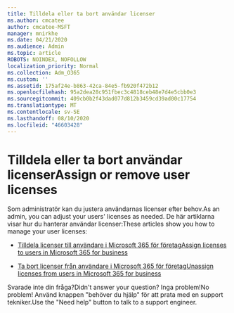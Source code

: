 ```yaml
---
title: Tilldela eller ta bort användar licenser
ms.author: cmcatee
author: cmcatee-MSFT
manager: mnirkhe
ms.date: 04/21/2020
ms.audience: Admin
ms.topic: article
ROBOTS: NOINDEX, NOFOLLOW
localization_priority: Normal
ms.collection: Adm_O365
ms.custom: ''
ms.assetid: 175af24e-b863-42ca-84e5-fb920f472b12
ms.openlocfilehash: 95a2dea28c951fbec3c4818ceb48e7d4e5cbb0e3
ms.sourcegitcommit: 409cb0b2f43dad077d812b3459cd39ad00c17754
ms.translationtype: MT
ms.contentlocale: sv-SE
ms.lasthandoff: 08/10/2020
ms.locfileid: "46603428"
---
```

# <a name="assign-or-remove-user-licenses"></a><span data-ttu-id="02a53-102">Tilldela eller ta bort användar licenser</span><span class="sxs-lookup"><span data-stu-id="02a53-102">Assign or remove user licenses</span></span>

<span data-ttu-id="02a53-103">Som administratör kan du justera användarnas licenser efter behov.</span><span class="sxs-lookup"><span data-stu-id="02a53-103">As an admin, you can adjust your users' licenses as needed.</span></span> <span data-ttu-id="02a53-104">De här artiklarna visar hur du hanterar användar licenser:</span><span class="sxs-lookup"><span data-stu-id="02a53-104">These articles show you how to manage your user licenses:</span></span>
  
- [<span data-ttu-id="02a53-105">Tilldela licenser till användare i Microsoft 365 för företag</span><span class="sxs-lookup"><span data-stu-id="02a53-105">Assign licenses to users in Microsoft 365 for business</span></span>](https://docs.microsoft.com/azure/active-directory/fundamentals/license-users-groups?context=azure/active-directory/users-groups-roles/context/ugr-context)

- [<span data-ttu-id="02a53-106">Ta bort licenser från användare i Microsoft 365 för företag</span><span class="sxs-lookup"><span data-stu-id="02a53-106">Unassign licenses from users in Microsoft 365 for business</span></span>](https://docs.microsoft.com/azure/active-directory/fundamentals/license-users-groups?context=azure/active-directory/users-groups-roles/context/ugr-context#remove-a-license)

<span data-ttu-id="02a53-107">Svarade inte din fråga?</span><span class="sxs-lookup"><span data-stu-id="02a53-107">Didn't answer your question?</span></span> <span data-ttu-id="02a53-108">Inga problem!</span><span class="sxs-lookup"><span data-stu-id="02a53-108">No problem!</span></span> <span data-ttu-id="02a53-109">Använd knappen "behöver du hjälp" för att prata med en support tekniker.</span><span class="sxs-lookup"><span data-stu-id="02a53-109">Use the "Need help" button to talk to a support engineer.</span></span>